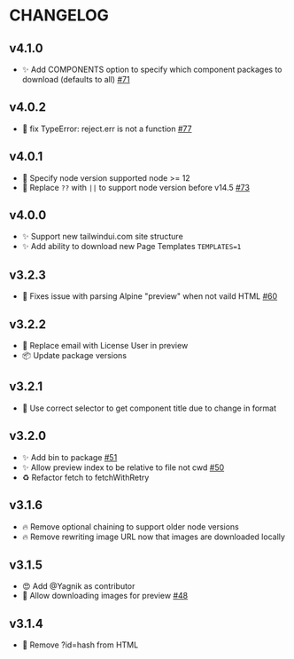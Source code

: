 # CHANGELOG

## v4.1.0

- ✨ Add COMPONENTS option to specify which component packages to download (defaults to all) [#71](https://github.com/kiliman/tailwindui-crawler/issues/71)

## v4.0.2

- 🐛 fix TypeError: reject.err is not a function [#77](https://github.com/kiliman/tailwindui-crawler/pull/77)

## v4.0.1

- 🔨 Specify node version supported node >= 12
- 🐛 Replace `??` with `||` to support node version before v14.5 [#73](https://github.com/kiliman/tailwindui-crawler/issues/73)

## v4.0.0

- ✨ Support new tailwindui.com site structure
- ✨ Add ability to download new Page Templates `TEMPLATES=1`

## v3.2.3

- 🐛 Fixes issue with parsing Alpine "preview" when not vaild HTML [#60](https://github.com/kiliman/tailwindui-crawler/issues/60)

## v3.2.2

- 🔨 Replace email with License User in preview
- 📦 Update package versions

## v3.2.1

- 🐛 Use correct selector to get component title due to change in format

## v3.2.0

- ✨ Add bin to package [#51](https://github.com/kiliman/tailwindui-crawler/issues/51)
- ✨ Allow preview index to be relative to file not cwd [#50](https://github.com/kiliman/tailwindui-crawler/issues/50)
- ♻️ Refactor fetch to fetchWithRetry

## v3.1.6

- 🔥 Remove optional chaining to support older node versions
- 🔥 Remove rewriting image URL now that images are downloaded locally

## v3.1.5

- 😍 Add @Yagnik as contributor
- 🔨 Allow downloading images for preview [#48](https://github.com/kiliman/tailwindui-crawler/issues/48)

## v3.1.4

- 🔨 Remove ?id=hash from HTML
